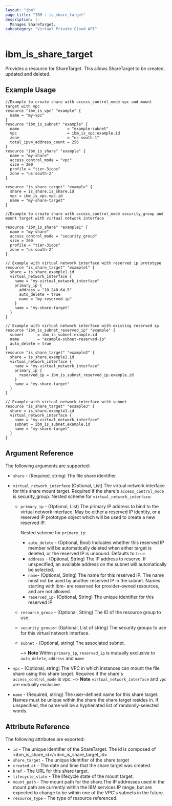 ```yaml
---
layout: "ibm"
page_title: "IBM : is_share_target"
description: |-
  Manages ShareTarget.
subcategory: "Virtual Private Cloud API"
---
```


# ibm\_is_share_target

Provides a resource for ShareTarget. This allows ShareTarget to be created, updated and deleted.

## Example Usage

```hcl
//Example to create share with access_control_mode vpc and mount target with vpc
resource "ibm_is_vpc" "example" {
  name = "my-vpc"
}
resource "ibm_is_subnet" "example" {
  name                     = "example-subnet"
  vpc                      = ibm_is_vpc.example.id
  zone                     = "us-south-1"
  total_ipv4_address_count = 256
}
resource "ibm_is_share" "example" {
  name = "my-share"
  access_control_mode = "vpc"
  size = 200
  profile = "tier-3iops"
  zone = "us-south-2"
}

resource "is_share_target" "example" {
  share = is_share.is_share.id
  vpc = ibm_is_vpc.vpc.id
  name = "my-share-target"
}

//Example to create share with access_control_mode security_group and mount target with virtual network interface

resource "ibm_is_share" "example1" {
  name = "my-share"
  access_control_mode = "security_group"
  size = 200
  profile = "tier-3iops"
  zone = "us-south-2"
}

// Example with virtual network interface with reserved ip prototype 
resource "is_share_target" "example1" {
  share = is_share.example1.id
  virtual_network_interface {
    name = "my-virtual_network_interface"
    primary_ip {
      address = "10.240.64.5"
      auto_delete = true
      name = "my-reserved-ip"
    }
    name = "my-share-target"
  }
}

// Example with virtual network interface with existing reserved ip 
resource "ibm_is_subnet_reserved_ip" "example" {
  subnet      = ibm_is_subnet.example.id
  name        = "example-subnet-reserved-ip"
  auto_delete = true
}
resource "is_share_target" "example2" {
  share = is_share.example1.id
  virtual_network_interface {
    name = "my-virtual_network_interface"
    primary_ip {
      reserved_ip = ibm_is_subnet_reserved_ip.example.id
    }
    name = "my-share-target"
  }
}

// Example with virtual network interface with subnet
resource "is_share_target" "example3" {
  share = is_share.example1.id
  virtual_network_interface {
    name = "my-virtual_network_interface"
    subnet = ibm_is_subnet.example.id
    name = "my-share-target"
  }
}
```

## Argument Reference

The following arguments are supported:

- `share` - (Required, string) The file share identifier.
- `virtual_network_interface` (Optional, List) The virtual network interface for this share mount target. Required if the share's `access_control_mode` is security_group.
  Nested scheme for `virtual_network_interface`:
  - `primary_ip` - (Optional, List) The primary IP address to bind to the virtual network interface. May be either a reserved IP identity, or a reserved IP prototype object which will be used to create a new reserved IP.

      Nested scheme for `primary_ip`:
      - `auto_delete` - (Optional, Bool) Indicates whether this reserved IP member will be automatically deleted when either target is deleted, or the reserved IP is unbound. Defaults to `true`
      - `address` - (Optional, String) The IP address to reserve. If unspecified, an available address on the subnet will automatically be selected.
      - `name`- (Optional, String) The name for this reserved IP. The name must not be used by another reserved IP in the subnet. Names starting with ibm- are reserved for provider-owned resources, and are not allowed.
      - `reserved_ip`- (Optional, String) The unique identifier for this reserved IP
  - `resource_group` - (Optional, String) The ID of the resource group to use.
  - `security_groups`- (Optional, List of string) The security groups to use for this virtual network interface.
  - `subnet` - (Optional, string) The associated subnet.
    
    ~> **Note**
    Within `primary_ip`, `reserved_ip` is mutually exclusive to  `auto_delete`, `address` and `name`

- `vpc` - (Optional, string) The VPC in which instances can mount the file share using this share target. Required if the share's `access_control_mode` is vpc.
  ~> **Note**
  `virtual_network_interface` and `vpc` are mutually exclusive.
  
- `name` - (Required, string) The user-defined name for this share target. Names must be unique within the share the share target resides in. If unspecified, the name will be a hyphenated list of randomly-selected words.

## Attribute Reference

The following attributes are exported:

- `id` - The unique identifier of the ShareTarget. The id is composed of \<ibm_is_share_id\>/\<ibm_is_share_target_id\>
- `share_target` - The unique identifier of the share target
- `created_at` - The date and time that the share target was created.
- `href` - The URL for this share target.
- `lifecycle_state` - The lifecycle state of the mount target.
- `mount_path` - The mount path for the share.The IP addresses used in the mount path are currently within the IBM services IP range, but are expected to change to be within one of the VPC's subnets in the future.
- `resource_type` - The type of resource referenced.
